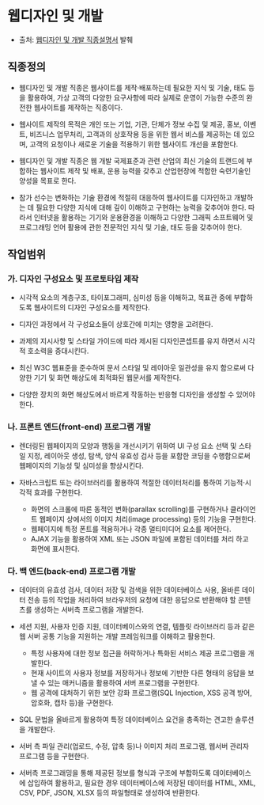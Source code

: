 # 웹디자인 및 개발

- 출처: [웹디자인 및 개발 직종설명서](https://meister.hrdkorea.or.kr/uploads/jobMenual/N_563_%EC%9B%B9%EB%94%94%EC%9E%90%EC%9D%B8%EB%B0%8F%EA%B0%9C%EB%B0%9C.zip) 발췌

## 직종정의

- 웹디자인 및 개발 직종은 웹사이트를 제작‧배포하는데 필요한 지식 및 기술, 태도 등을 활용하여, 가상 고객의 다양한 요구사항에 따라 실제로 운영이 가능한 수준의 완전한 웹사이트를 제작하는 직종이다.

- 웹사이트 제작의 목적은 개인 또는 기업, 기관, 단체가 정보 수집 및 제공, 홍보, 이벤트, 비즈니스 업무처리, 고객과의 상호작용 등을 위한 웹서 비스를 제공하는 데 있으며, 고객의 요청이나 새로운 기술을 적용하기 위한 웹사이트 개선을 포함한다.

- 웹디자인 및 개발 직종은 웹 개발 국제표준과 관련 산업의 최신 기술의 트랜드에 부합하는 웹사이트 제작 및 배포, 운용 능력을 갖추고 산업현장에 적합한 숙련기술인 양성을 목표로 한다.

- 참가 선수는 변화하는 기술 환경에 적절히 대응하여 웹사이트를 디자인하고 개발하는 데 필요한 다양한 지식에 대해 깊이 이해하고 구현하는 능력을 갖추어야 한다. 따라서 인터넷을 활용하는 기기와 운용환경을 이해하고 다양한 그래픽 소프트웨어 및 프로그래밍 언어 활용에 관한 전문적인 지식 및 기술, 태도 등을 갖추어야 한다.

## 작업범위

### 가. 디자인 구성요소 및 프로토타입 제작

- 시각적 요소의 계층구조, 타이포그래피, 심미성 등을 이해하고, 목표관 중에 부합하도록 웹사이트의 디자인 구성요소를 제작한다.

- 디자인 과정에서 각 구성요소들이 상호간에 미치는 영향을 고려한다.

- 과제의 지시사항 및 스타일 가이드에 따라 제시된 디자인콘셉트를 유지 하면서 시각적 호소력을 증대시킨다.

- 최신 W3C 웹표준을 준수하여 문서 스타일 및 레이아웃 일관성을 유지 함으로써 다양한 기기 및 화면 해상도에 최적화된 웹문서를 제작한다.

- 다양한 장치의 화면 해상도에서 바르게 작동하는 반응형 디자인을 생성할 수 있어야 한다.

### 나. 프론트 엔드(front-end) 프로그램 개발

- 렌더링된 웹페이지의 모양과 행동을 개선시키기 위하여 UI 구성 요소 선택 및 스타일 지정, 레이아웃 생성, 탐색, 양식 유효성 검사 등을 포함한 코딩을 수행함으로써 웹페이지의 기능성 및 심미성을 향상시킨다.

- 자바스크립트 또는 라이브러리를 활용하여 적절한 데이터처리를 통하여 기능적‧시각적 효과를 구현한다.
  - 화면의 스크롤에 따른 동적인 변화(parallax scrolling)를 구현하거나 클라이언트 웹페이지 상에서의 이미지 처리(image processing) 등의 기능을 구현한다.
  - 웹페이지에 특정 폰트를 적용하거나 각종 멀티미디어 요소를 제어한다.
  - AJAX 기능을 활용하여 XML 또는 JSON 파일에 포함된 데이터를 처리 하고 화면에 표시한다.

### 다. 백 엔드(back-end) 프로그램 개발

- 데이터의 유효성 검사, 데이터 저장 및 검색을 위한 데이터베이스 사용, 올바른 데이터 전송 등의 작업을 처리하여 브라우저의 요청에 대한 응답으로 반환해야 할 콘텐츠를 생성하는 서버측 프로그램을 개발한다.

- 세션 지원, 사용자 인증 지원, 데이터베이스와의 연결, 템플릿 라이브러리 등과 같은 웹 서버 공통 기능을 지원하는 개발 프레임워크를 이해하고 활용한다.

  - 특정 사용자에 대한 정보 접근을 허락하거나 특화된 서비스 제공 프로그램을 개발한다.
  - 현재 사이트의 사용자 정보를 저장하거나 정보에 기반한 다른 형태의 응답을 보낼 수 있는 매커니즘을 활용하여 서버 프로그램을 구현한다.
  - 웹 공격에 대처하기 위한 보안 강화 프로그램(SQL Injection, XSS 공격 방어, 암호화, 캡차 등)을 구현한다.

- SQL 문법을 올바르게 활용하여 특정 데이터베이스 요건을 충족하는 견고한 솔루션을 개발한다.

- 서버 측 파일 관리(업로드, 수정, 압축 등)나 이미지 처리 프로그램, 웹서버 관리자 프로그램 등을 구현한다.

- 서버측 프로그래밍을 통해 제공된 정보를 형식과 구조에 부합하도록 데이터베이스에 삽입하여 활용하고, 필요한 경우 데이터베이스에 저장된 데이터를 HTML, XML, CSV, PDF, JSON, XLSX 등의 파일형태로 생성하여 반환한다.
